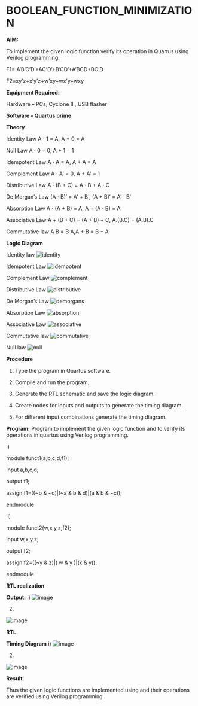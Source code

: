 # BOOLEAN_FUNCTION_MINIMIZATION

**AIM:**

To implement the given logic function verify its operation in Quartus using Verilog programming.

F1= A’B’C’D’+AC’D’+B’CD’+A’BCD+BC’D 

F2=xy’z+x’y’z+w’xy+wx’y+wxy

**Equipment Required:**

Hardware – PCs, Cyclone II , USB flasher

**Software – Quartus prime**

**Theory**
 
 Identity Law A ⋅ 1 = A, A + 0 = A
 
 Null Law A ⋅ 0 = 0, A + 1 = 1
 
 Idempotent Law A ⋅ A = A, A + A = A
 
 Complement Law A ⋅ A′ = 0, A + A' = 1
 
 Distributive Law A ⋅ (B + C) = A ⋅ B + A ⋅ C
 
 De Morgan’s Law (A ⋅ B)′ = A′ + B', (A + B)′ = A′ ⋅ B′
 
 Absorption Law A ⋅ (A + B) = A, A + (A ⋅ B) = A
 
 Associative Law A + (B + C) = (A + B) + C, A.(B.C) = (A.B).C
 
 Commutative law A B = B A,A + B = B + A

**Logic Diagram**

Identity law
![identity](https://github.com/user-attachments/assets/04af0b03-205a-4e89-8129-fd8481b13603)

Idempotent Law
![idempotent](https://github.com/user-attachments/assets/e82e17a4-41c3-4011-a676-2b850f608743)

Complement Law
![complement](https://github.com/user-attachments/assets/5d9dec2e-bb3d-4454-89a8-fd8a1aa5b8b7)

Distributive Law
![distributive](https://github.com/user-attachments/assets/8ebbe80f-ad3c-4ab5-8ea7-41fa5e0d6658)

De Morgan’s Law
![demorgans](https://github.com/user-attachments/assets/d5d469f1-3b49-4b8d-b66a-be654d08f032)

Absorption Law
![absorption](https://github.com/user-attachments/assets/6dbc38a0-bd66-4c2b-8983-bbcb9a7ccdf2)

Associative Law
![associative](https://github.com/user-attachments/assets/9aabe8b5-02f3-4828-9bfa-385b67c88add)

Commutative law
![commutative](https://github.com/user-attachments/assets/a2a3a14b-d90e-45cc-94a7-401a1c33d70d)

Null law
![null](https://github.com/user-attachments/assets/05aaab1c-272f-4eb2-90b3-7e5d60c8c9a7)

**Procedure**

1.	Type the program in Quartus software.

2.	Compile and run the program.

3.	Generate the RTL schematic and save the logic diagram.

4.	Create nodes for inputs and outputs to generate the timing diagram.

5.	For different input combinations generate the timing diagram.

**Program:**
 Program to implement the given logic function and to verify its operations in quartus
 using Verilog programming.
 
 i)
 
 module funct1(a,b,c,d,f1);
 
 input a,b,c,d;
 
 output f1;
 
 assign f1=((~b & ~d)|(~a & b & d)|(a & b & ~c));
 
 endmodule
 
 ii)
 
 module funct2(w,x,y,z,f2);
 
 input w,x,y,z;
 
 output f2;
 
 assign f2=((~y & z)|( w & y )|(x & y));
 
 endmodule


**RTL realization**

**Output:**
i)
![image](https://github.com/user-attachments/assets/2c94687d-ec0c-44b9-9391-400f03dba0c3)

2)
![image](https://github.com/user-attachments/assets/9a71c17d-2bd2-4554-99a7-b945e022558e)


**RTL**

**Timing Diagram**
i)
![image](https://github.com/user-attachments/assets/bd647b2e-3e6f-49aa-ab28-a7b042a0926b)

2)
![image](https://github.com/user-attachments/assets/18ca26c5-3ada-4805-b671-1b74fdd4021e)

**Result:**

Thus the given logic functions are implemented using and their operations are verified using Verilog programming.

